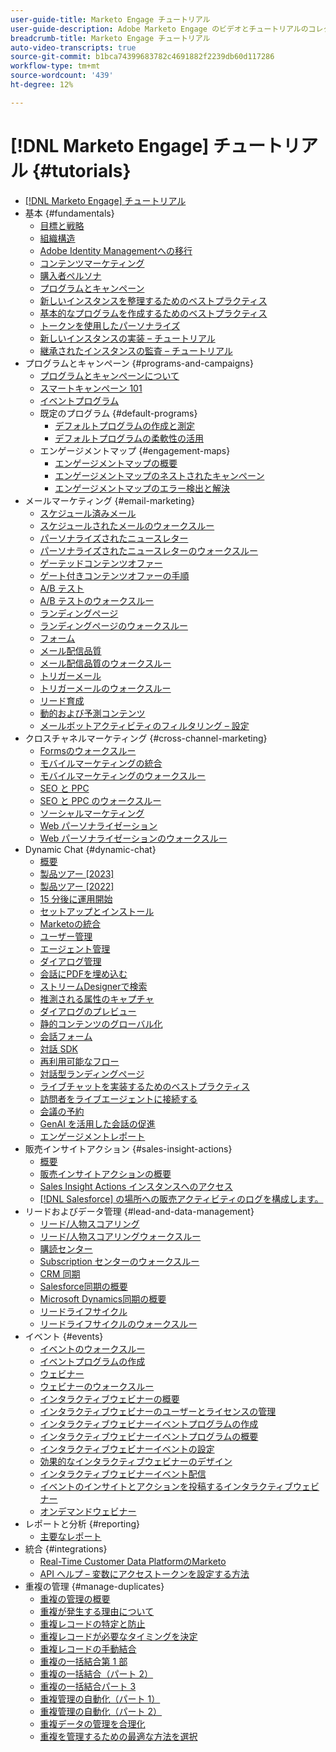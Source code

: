 ```yaml
---
user-guide-title: Marketo Engage チュートリアル
user-guide-description: Adobe Marketo Engage のビデオとチュートリアルのコレクションです。
breadcrumb-title: Marketo Engage チュートリアル
auto-video-transcripts: true
source-git-commit: b1bca74399683782c4691882f2239db60d117286
workflow-type: tm+mt
source-wordcount: '439'
ht-degree: 12%

---
```



# [!DNL Marketo Engage] チュートリアル {#tutorials}

+ [[!DNL Marketo Engage] チュートリアル](/help/_marketo-main/overview.md)
+ 基本 {#fundamentals}
   + [目標と戦略](/help/fundamentals/goals-and-strategy-learn.md)
   + [組織構造](/help/fundamentals/organizational-structure-learn.md)
   + [Adobe Identity Managementへの移行](/help/fundamentals/migrating-to-adobe-identity-management.md)
   + [コンテンツマーケティング](/help/fundamentals/content-marketing-learn.md)
   + [購入者ペルソナ](/help/fundamentals/buyer-personas-learn.md)
   + [プログラムとキャンペーン](/help/fundamentals/programs-and-campaigns.md)
   + [新しいインスタンスを整理するためのベストプラクティス](/help/fundamentals/best-practices-to-organize-a-new-instance.md)
   + [基本的なプログラムを作成するためのベストプラクティス](/help/fundamentals/best-practices-for-creating-foundational-programs.md)
   + [トークンを使用したパーソナライズ](/help/personalization/personalize-with-tokens.md)
   + [ 新しいインスタンスの実装 – チュートリアル ](https://experienceleague.adobe.com/en/docs/experiences-by-you/implementing-new-instance/overview)
   + [ 継承されたインスタンスの監査 – チュートリアル ](https://experienceleague.adobe.com/docs/marketo-learn/auditing-an-inherited-instance/overview.html?lang=ja)
+ プログラムとキャンペーン {#programs-and-campaigns}
   + [プログラムとキャンペーンについて](/help/programs/understanding-programs-and-campaigns.md)
   + [スマートキャンペーン 101](/help/campaigns/smart-campaigns-101.md)
   + [イベントプログラム](/help/programs/event-programs.md)
   + 既定のプログラム {#default-programs}
      + [デフォルトプログラムの作成と測定](/help/programs/create-and-measure-default-programs.md)
      + [デフォルトプログラムの柔軟性の活用](/help/programs/leverage-the-flexibility-of-default-programs.md)
   + エンゲージメントマップ {#engagement-maps}
      + [エンゲージメントマップの概要](/help/engagement-maps/engagement-map-overview.md)
      + [エンゲージメントマップのネストされたキャンペーン](/help/engagement-maps/engagement-map-nested-campaign.md)
      + [エンゲージメントマップのエラー検出と解決](/help/engagement-maps/engagement-map-error-detection-and-resolution.md)
+ メールマーケティング {#email-marketing}
   + [スケジュール済みメール](/help/email-marketing/scheduled-email-learn.md)
   + [スケジュールされたメールのウォークスルー](/help/email-marketing/scheduled-email-watch.md)
   + [パーソナライズされたニュースレター](/help/email-marketing/personalized-newsletter-learn.md)
   + [パーソナライズされたニュースレターのウォークスルー](/help/email-marketing/personalized-newsletter-watch.md)
   + [ゲーテッドコンテンツオファー](/help/email-marketing/gated-content-offer-learn.md)
   + [ゲート付きコンテンツオファーの手順](/help/email-marketing/gated-content-offer-watch.md)
   + [A/B テスト](/help/email-marketing/ab-testing-learn.md)
   + [A/B テストのウォークスルー](/help/email-marketing/ab-testing-watch.md)
   + [ランディングページ](/help/email-marketing/landing-pages-learn.md)
   + [ランディングページのウォークスルー](/help/email-marketing/landing-pages-watch.md)
   + [フォーム](/help/email-marketing/forms-learn.md)
   + [メール配信品質](/help/email-marketing/email-deliverability-learn.md)
   + [メール配信品質のウォークスルー](/help/email-marketing/email-deliverability-watch.md)
   + [トリガーメール](/help/email-marketing/triggered-email-learn.md)
   + [トリガーメールのウォークスルー](/help/email-marketing/triggered-email-watch.md)
   + [リード育成](/help/email-marketing/lead-nuturing-learn.md)
   + [動的および予測コンテンツ](/help/email-marketing/dynamic-and-predictive-content-learn.md)
   + [ メールボットアクティビティのフィルタリング – 設定 ](/help/filtering-email-bot-activities/setup.md)
+ クロスチャネルマーケティング {#cross-channel-marketing}
   + [Formsのウォークスルー](/help/email-marketing/forms-watch.md)
   + [モバイルマーケティングの統合](/help/cross-channel-marketing/mobile-marketing-learn.md)
   + [モバイルマーケティングのウォークスルー](/help/cross-channel-marketing/mobile-marketing-watch.md)
   + [SEO と PPC](/help/cross-channel-marketing/seo-and-ppc-learn.md)
   + [SEO と PPC のウォークスルー](/help/cross-channel-marketing/seo-and-ppc-watch.md)
   + [ソーシャルマーケティング](/help/cross-channel-marketing/social-marketing-learn.md)
   + [Web パーソナライゼーション](/help/cross-channel-marketing/web-personalization-learn.md)
   + [Web パーソナライゼーションのウォークスルー](/help/cross-channel-marketing/web-personalization-watch.md)
+ Dynamic Chat {#dynamic-chat}
   + [概要](/help/dynamic-chat/dynamic-chat-overview.md)
   + [製品ツアー [2023]](/help/dynamic-chat/product-tour.md)
   + [製品ツアー [2022]](/help/dynamic-chat/product-tour-2022.md)
   + [15 分後に運用開始](/help/dynamic-chat/go-live-in-15-minutes.md)
   + [セットアップとインストール](/help/dynamic-chat/setup.md)
   + [Marketoの統合](/help/dynamic-chat/marketo-integration.md)
   + [ユーザー管理](/help/dynamic-chat/user-management.md)
   + [エージェント管理](/help/dynamic-chat/agent-management.md)
   + [ダイアログ管理](/help/dynamic-chat/dialogue-management.md)
   + [会話にPDFを埋め込む](/help/dynamic-chat/document-cloud-integration.md)
   + [ストリームDesignerで検索](/help/dynamic-chat/search-in-stream-designer.md)
   + [推測される属性のキャプチャ](/help/dynamic-chat/capture-inferred-attributes.md)
   + [ダイアログのプレビュー](/help/dynamic-chat/dialogue-preview.md)
   + [静的コンテンツのグローバル化](/help/dynamic-chat/globalization-of-static-content.md)
   + [会話フォーム](/help/dynamic-chat/conversational-forms.md)
   + [対話 SDK](/help/dynamic-chat/conversations-sdk.md)
   + [再利用可能なフロー](/help/dynamic-chat/reusable-flows.md)
   + [対話型ランディングページ](/help/dynamic-chat/conversational-landing-pages.md)
   + [ライブチャットを実装するためのベストプラクティス](/help/dynamic-chat/live-chat-best-practices.md)
   + [訪問者をライブエージェントに接続する](/help/dynamic-chat/connect-visitors-to-live-agents.md)
   + [会議の予約](/help/dynamic-chat/meeting-booking.md)
   + [GenAI を活用した会話の促進](/help/dynamic-chat/gen-ai-features.md)
   + [エンゲージメントレポート](/help/dynamic-chat/engagement-report.md)
+ 販売インサイトアクション {#sales-insight-actions}
   + [概要](/help/sales-insight-actions/overview.md)
   + [販売インサイトアクションの概要](/help/sales-insight-actions/sales-insight-actions-overview.md)
   + [Sales Insight Actions インスタンスへのアクセス](/help/sales-insight-actions/accessing-your-sales-insight-actions-instance.md)
   + [ [!DNL Salesforce] の場所への販売アクティビティのログを構成します。](/help/sales-insight-actions/configure-sales-activity-logging-to-salesforce.md)
+ リードおよびデータ管理 {#lead-and-data-management}
   + [リード/人物スコアリング](/help/lead-and-data-management/lead-scoring-learn.md)
   + [リード/人物スコアリングウォークスルー](/help/lead-and-data-management/lead-scoring-watch.md)
   + [購読センター](/help/lead-and-data-management/subscription-center-learn.md)
   + [Subscription センターのウォークスルー](/help/lead-and-data-management/subscription-center-watch.md)
   + [CRM 同期](/help/lead-and-data-management/crm-sync-learn.md)
   + [Salesforce同期の概要](/help/integrations/salesforce-sync-setup.md)
   + [Microsoft Dynamics同期の概要](/help/integrations/microsoft-dynamics-sync-setup.md)
   + [リードライフサイクル](/help/lead-and-data-management/lead-lifecycle-learn.md)
   + [リードライフサイクルのウォークスルー](/help/lead-and-data-management/lead-lifecycle-watch.md)
+ イベント {#events}
   + [イベントのウォークスルー](/help/events/events-watch.md)
   + [イベントプログラムの作成](/help/events/events-learn.md)
   + [ウェビナー](/help/events/webinar-learn.md)
   + [ウェビナーのウォークスルー](/help/events/webinar-watch.md)
   + [インタラクティブウェビナーの概要](/help/events/interactive-webinars-overview.md)
   + [インタラクティブウェビナーのユーザーとライセンスの管理](/help/events/interactive-webinars-user-and-license-management.md)
   + [インタラクティブウェビナーイベントプログラムの作成](/help/events/interactive-webinars-event-program-creation.md)
   + [インタラクティブウェビナーイベントプログラムの概要](/help/events/interactive-webinars-event-program-overview.md)
   + [インタラクティブウェビナーイベントの設定](/help/events/interactive-webinars-event-configuration.md)
   + [効果的なインタラクティブウェビナーのデザイン](/help/events/design-an-effective-interactive-webinar.md)
   + [インタラクティブウェビナーイベント配信](/help/events/interactive-webinars-event-delivery.md)
   + [イベントのインサイトとアクションを投稿するインタラクティブウェビナー](/help/events/interactive-webinars-post-event-insights-and-actions.md)
   + [オンデマンドウェビナー](/help/events/on-demand-webinars.md)
+ レポートと分析 {#reporting}
   + [主要なレポート](/help/reporting/key-reports.md)
+ 統合 {#integrations}
   + [Real-Time Customer Data PlatformのMarketo](https://experienceleague.adobe.com/docs/platform-learn/tutorials/sources/ingest-data-from-marketo.html?lang=ja)
   + [API ヘルプ – 変数にアクセストークンを設定する方法](/help/integrations/api-set-access-token-variable.md)
+ 重複の管理 {#manage-duplicates}
   + [重複の管理の概要](/help/managing-duplicates/introduction-managing-duplicates.md)
   + [重複が発生する理由について](/help/managing-duplicates/why-duplicates-occur.md)
   + [重複レコードの特定と防止](/help/managing-duplicates/identify-prevent-duplicates.md)
   + [重複レコードが必要なタイミングを決定](/help/managing-duplicates/determine-necessary-duplicates.md)
   + [重複レコードの手動結合](/help/managing-duplicates/merge-manually.md)
   + [重複の一括結合第 1 部](/help/managing-duplicates/bulk-merge-part-1.md)
   + [重複の一括結合（パート 2）](/help/managing-duplicates/bulk-merge-part-2.md)
   + [重複の一括結合パート 3](/help/managing-duplicates/bulk-merge-part-3.md)
   + [重複管理の自動化（パート 1）](/help/managing-duplicates/automate-integration-part-1.md)
   + [重複管理の自動化（パート 2）](/help/managing-duplicates/automate-integration-part-2.md)
   + [重複データの管理を合理化](/help/managing-duplicates/simplify-acs.md)
   + [重複を管理するための最適な方法を選択](/help/managing-duplicates/duplicate-strategy.md)
